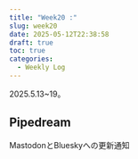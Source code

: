 ```yaml
---
title: "Week20 :"
slug: week20
date: 2025-05-12T22:38:58
draft: true
toc: true
categories:
  - Weekly Log
---
```

2025.5.13~19。


<!--more-->

## Pipedream

MastodonとBlueskyへの更新通知